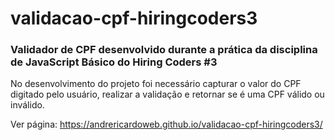 # validacao-cpf-hiringcoders3
### Validador de CPF desenvolvido durante a prática da disciplina de JavaScript Básico do Hiring Coders #3

No desenvolvimento do projeto foi necessário capturar o valor do CPF digitado pelo usuário, realizar a validação e retornar se é uma CPF válido ou inválido.

Ver página: <https://andrericardoweb.github.io/validacao-cpf-hiringcoders3/>

